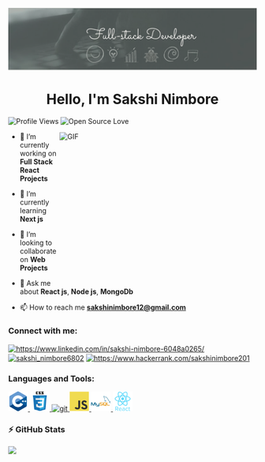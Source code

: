 ![banner](https://github.com/sakshi7666/sakshi7666/blob/main/github%20profile%20bg.png)

<!--
**sakshi7666/sakshi7666** is a ✨ _special_ ✨ repository because its `README.md` (this file) appears on your GitHub profile.

Here are some ideas to get you started:

- 🔭 I’m currently working on ...
- 🌱 I’m currently learning ...
- 👯 I’m looking to collaborate on ...
- 🤔 I’m looking for help with ...
- 💬 Ask me about ...
- 📫 How to reach me: ...
- 😄 Pronouns: ...
- ⚡ Fun fact: ...
-->

<h1 align="center">Hello, I'm Sakshi Nimbore</h1>
<!-- <h3 align="center">A passionate Frontend Developer from India</h3>
 -->

<p align="left">
    <img src="https://komarev.com/ghpvc/?username=sakshi7666&label=Profile%20views&color=0e75b6&style=flat" alt="Profile Views" style="display: inline-block;">
    <a href="https://github.com/sakshi7666/Music-Player">
        <img src="https://badges.frapsoft.com/os/v2/open-source.svg?v=103" alt="Open Source Love" style="display: inline-block;">
    </a>
</p>

<a href="https://github.com/aadityamp01/Flappy-Bird-Game" target="_blank"> <img align="right" height="300" width="400" alt="GIF" src="https://i.pinimg.com/originals/e7/26/c7/e726c74ac081eed50feee1433d12c998.gif" /> </a>


- 🔭 I’m currently working on **Full Stack React Projects**

- 🌱 I’m currently learning **Next js**

- 👯 I’m looking to collaborate on **Web Projects**

- 💬 Ask me about **React js**, **Node js**, **MongoDb**

- 📫 How to reach me **sakshinimbore12@gmail.com**

<h3 align="left">Connect with me:</h3>
<p align="left">
<a href="https://linkedin.com/in/https://www.linkedin.com/in/sakshi-nimbore-6048a0265/" target="blank"><img align="center" src="https://raw.githubusercontent.com/rahuldkjain/github-profile-readme-generator/master/src/images/icons/Social/linked-in-alt.svg" alt="https://www.linkedin.com/in/sakshi-nimbore-6048a0265/" height="30" width="40" /></a>
<a href="https://instagram.com/sakshi_nimbore6802" target="blank"><img align="center" src="https://raw.githubusercontent.com/rahuldkjain/github-profile-readme-generator/master/src/images/icons/Social/instagram.svg" alt="sakshi_nimbore6802" height="30" width="40" /></a>
<a href="https://www.hackerrank.com/https://www.hackerrank.com/sakshinimbore201" target="blank"><img align="center" src="https://raw.githubusercontent.com/rahuldkjain/github-profile-readme-generator/master/src/images/icons/Social/hackerrank.svg" alt="https://www.hackerrank.com/sakshinimbore201" height="30" width="40" /></a>
</p>

<h3 align="left">Languages and Tools:</h3>
<p align="left"> <a href="https://www.w3schools.com/cpp/" target="_blank" rel="noreferrer"> <img src="https://raw.githubusercontent.com/devicons/devicon/master/icons/cplusplus/cplusplus-original.svg" alt="cplusplus" width="40" height="40"/> </a> <a href="https://www.w3schools.com/css/" target="_blank" rel="noreferrer"> <img src="https://raw.githubusercontent.com/devicons/devicon/master/icons/css3/css3-original-wordmark.svg" alt="css3" width="40" height="40"/> </a> <a href="https://git-scm.com/" target="_blank" rel="noreferrer"> <img src="https://www.vectorlogo.zone/logos/git-scm/git-scm-icon.svg" alt="git" width="40" height="40"/> </a> <a href="https://developer.mozilla.org/en-US/docs/Web/JavaScript" target="_blank" rel="noreferrer"> <img src="https://raw.githubusercontent.com/devicons/devicon/master/icons/javascript/javascript-original.svg" alt="javascript" width="40" height="40"/> </a> <a href="https://www.mysql.com/" target="_blank" rel="noreferrer"> <img src="https://raw.githubusercontent.com/devicons/devicon/master/icons/mysql/mysql-original-wordmark.svg" alt="mysql" width="40" height="40"/> </a> <a href="https://reactjs.org/" target="_blank" rel="noreferrer"> <img src="https://raw.githubusercontent.com/devicons/devicon/master/icons/react/react-original-wordmark.svg" alt="react" width="40" height="40"/> </a> </p>

<!--
<p><img align="center" src="https://github-readme-stats.vercel.app/api/top-langs?username=sakshi7666&show_icons=true&locale=en&layout=compact" alt="sakshi7666" /></p>
-->
### :zap: GitHub Stats
<img align="center" src="https://github-readme-streak-stats.herokuapp.com/?user=sakshi7666&theme=radical&custom_title=streak-stats&hide_border=true&layout=compact" /><br>

